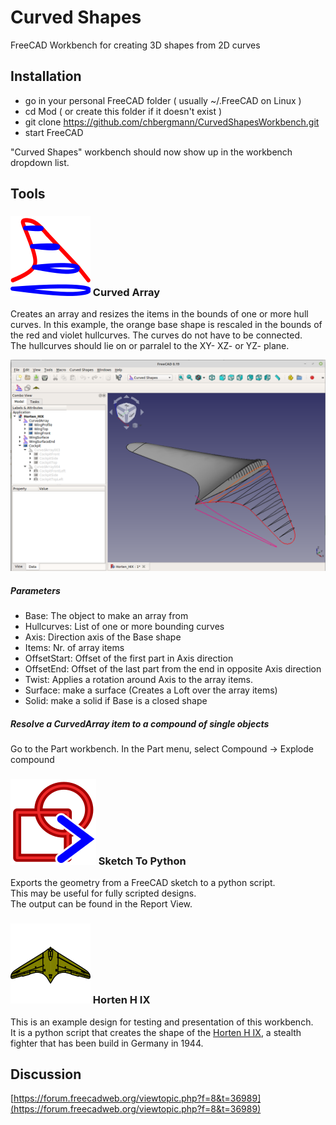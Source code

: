 # Curved Shapes
FreeCAD Workbench for creating 3D shapes from 2D curves
  
## Installation

- go in your personal FreeCAD folder ( usually ~/.FreeCAD on Linux )
- cd Mod ( or create this folder if it doesn't exist )
- git clone https://github.com/chbergmann/CurvedShapesWorkbench.git
- start FreeCAD

"Curved Shapes" workbench should now show up in the workbench dropdown list.
  
## Tools
### ![](./Resources/icons/curvedArray.svg) Curved Array
Creates an array and resizes the items in the bounds of one or more hull curves.
In this example, the orange base shape is rescaled in the bounds of the red and violet hullcurves. The curves do not have to be connected.  
The hullcurves should lie on or parralel to the XY- XZ- or YZ- plane.  

![WingExample](Examples/WingExample.png)

##### Parameters
- Base: The object to make an array from
- Hullcurves: List of one or more bounding curves        
- Axis: Direction axis of the Base shape
- Items: Nr. of array items
- OffsetStart: Offset of the first part in Axis direction
- OffsetEnd: Offset of the last part from the end in opposite Axis direction
- Twist: Applies a rotation around Axis to the array items. 
- Surface: make a surface (Creates a Loft over the array items)
- Solid: make a solid if Base is a closed shape

##### Resolve a CurvedArray item to a compound of single objects
Go to the Part workbench. In the Part menu, select Compound -> Explode compound  
  
  
### ![](./Resources/icons/SketcherToConsole.svg) Sketch To Python
Exports the geometry from a FreeCAD sketch to a python script.  
This may be useful for fully scripted designs.  
The output can be found in the Report View.  

### ![](./Resources/icons/Horten_HIX.svg) Horten H IX
This is an example design for testing and presentation of this workbench.  
It is a python script that creates the shape of the [Horten H IX](https://de.wikipedia.org/wiki/Horten_H_IX), a stealth fighter that has been build in Germany in 1944.

## Discussion
[https://forum.freecadweb.org/viewtopic.php?f=8&t=36989](https://forum.freecadweb.org/viewtopic.php?f=8&t=36989)
